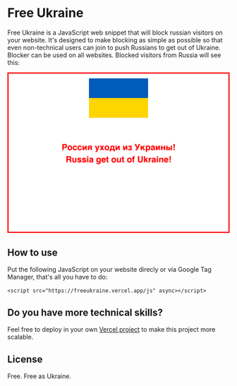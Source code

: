 # Free Ukraine

Free Ukraine is a JavaScript web snippet that will block russian visitors on your website. It's designed to make blocking as simple as possible so that even non-technical users can join to push Russians to get out of Ukraine. Blocker can be used on all websites. Blocked visitors from Russia will see this:

![Overlay](docs/overlay.png)

## How to use

Put the following JavaScript on your website direcly or via Google Tag Manager, that's all you have to do:

```
<script src="https://freeukraine.vercel.app/js" async></script>
```

## Do you have more technical skills?

Feel free to deploy in your own [Vercel project](vercel) to make this project more scalable.

## License

Free. Free as Ukraine.
